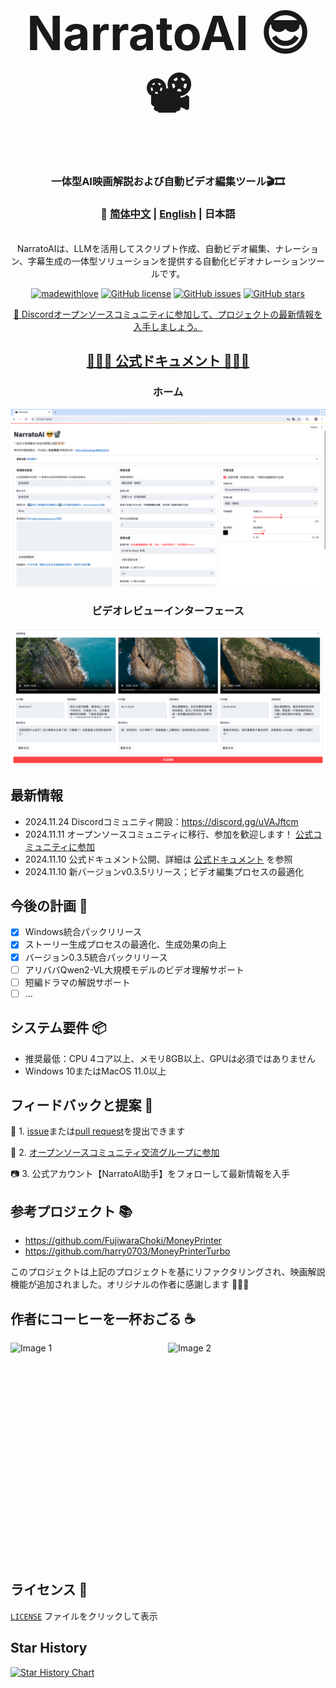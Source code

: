 <div align="center">
<h1 align="center" style="font-size: 2cm;"> NarratoAI 😎📽️ </h1>
<h3 align="center">一体型AI映画解説および自動ビデオ編集ツール🎬🎞️ </h3>

<h3>📖 <a href="README-cn.md">简体中文</a> | <a href="README.md">English</a> | 日本語 </h3>
<div align="center">

[//]: # (  <a href="https://trendshift.io/repositories/8731" target="_blank"><img src="https://trendshift.io/api/badge/repositories/8731" alt="harry0703%2FNarratoAI | Trendshift" style="width: 250px; height: 55px;" width="250" height="55"/></a>)
</div>
<br>
NarratoAIは、LLMを活用してスクリプト作成、自動ビデオ編集、ナレーション、字幕生成の一体型ソリューションを提供する自動化ビデオナレーションツールです。
<br>

[![madewithlove](https://img.shields.io/badge/made_with-%E2%9D%A4-red?style=for-the-badge&labelColor=orange)](https://github.com/linyqh/NarratoAI)
[![GitHub license](https://img.shields.io/github/license/linyqh/NarratoAI?style=for-the-badge)](https://github.com/linyqh/NarratoAI/blob/main/LICENSE)
[![GitHub issues](https://img.shields.io/github/issues/linyqh/NarratoAI?style=for-the-badge)](https://github.com/linyqh/NarratoAI/issues)
[![GitHub stars](https://img.shields.io/github/stars/linyqh/NarratoAI?style=for-the-badge)](https://github.com/linyqh/NarratoAI/stargazers)

<a href="https://discord.gg/uVAJftcm" target="_blank">💬 Discordオープンソースコミュニティに参加して、プロジェクトの最新情報を入手しましょう。</a>

<h2><a href="https://p9mf6rjv3c.feishu.cn/wiki/SP8swLLZki5WRWkhuFvc2CyInDg?from=from_copylink" target="_blank">🎉🎉🎉 公式ドキュメント 🎉🎉🎉</a> </h2>
<h3>ホーム</h3>

![](docs/index-zh.png)

<h3>ビデオレビューインターフェース</h3>

![](docs/check-zh.png)

</div>

## 最新情報
- 2024.11.24 Discordコミュニティ開設：https://discord.gg/uVAJftcm
- 2024.11.11 オープンソースコミュニティに移行、参加を歓迎します！ [公式コミュニティに参加](https://github.com/linyqh/NarratoAI/wiki)
- 2024.11.10 公式ドキュメント公開、詳細は [公式ドキュメント](https://p9mf6rjv3c.feishu.cn/wiki/SP8swLLZki5WRWkhuFvc2CyInDg) を参照
- 2024.11.10 新バージョンv0.3.5リリース；ビデオ編集プロセスの最適化

## 今後の計画 🥳
- [x] Windows統合パックリリース
- [x] ストーリー生成プロセスの最適化、生成効果の向上
- [x] バージョン0.3.5統合パックリリース
- [ ] アリババQwen2-VL大規模モデルのビデオ理解サポート
- [ ] 短編ドラマの解説サポート
- [ ] ...

## システム要件 📦

- 推奨最低：CPU 4コア以上、メモリ8GB以上、GPUは必須ではありません
- Windows 10またはMacOS 11.0以上

## フィードバックと提案 📢

👏 1. [issue](https://github.com/linyqh/NarratoAI/issues)または[pull request](https://github.com/linyqh/NarratoAI/pulls)を提出できます

💬 2. [オープンソースコミュニティ交流グループに参加](https://github.com/linyqh/NarratoAI/wiki)

📷 3. 公式アカウント【NarratoAI助手】をフォローして最新情報を入手

## 参考プロジェクト 📚
- https://github.com/FujiwaraChoki/MoneyPrinter
- https://github.com/harry0703/MoneyPrinterTurbo

このプロジェクトは上記のプロジェクトを基にリファクタリングされ、映画解説機能が追加されました。オリジナルの作者に感謝します 🥳🥳🥳 

## 作者にコーヒーを一杯おごる ☕️
<div style="display: flex; justify-content: space-between;">
  <img src="https://github.com/user-attachments/assets/5038ccfb-addf-4db1-9966-99415989fd0c" alt="Image 1" style="width: 350px; height: 350px; margin: auto;"/>
  <img src="https://github.com/user-attachments/assets/07d4fd58-02f0-425c-8b59-2ab94b4f09f8" alt="Image 2" style="width: 350px; height: 350px; margin: auto;"/>
</div>

## ライセンス 📝

[`LICENSE`](LICENSE) ファイルをクリックして表示

## Star History

[![Star History Chart](https://api.star-history.com/svg?repos=linyqh/NarratoAI&type=Date)](https://star-history.com/#linyqh/NarratoAI&Date)
